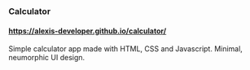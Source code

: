 ### Calculator

#### https://alexis-developer.github.io/calculator/

Simple calculator app made with HTML, CSS and Javascript.
Minimal, neumorphic UI design.

